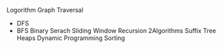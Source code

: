 Logorithm
Graph Traversal
- DFS
- BFS
Binary Serach
Sliding Window
Recursion
2Algorithms
Suffix Tree
Heaps
Dynamic Programming
Sorting